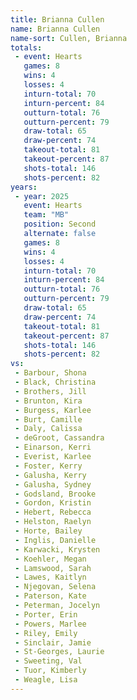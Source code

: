 ```yaml
---
title: Brianna Cullen
name: Brianna Cullen
name-sort: Cullen, Brianna
totals:
 - event: Hearts
   games: 8
   wins: 4
   losses: 4
   inturn-total: 70
   inturn-percent: 84
   outturn-total: 76
   outturn-percent: 79
   draw-total: 65
   draw-percent: 74
   takeout-total: 81
   takeout-percent: 87
   shots-total: 146
   shots-percent: 82
years:
 - year: 2025
   event: Hearts
   team: "MB"
   position: Second
   alternate: false
   games: 8
   wins: 4
   losses: 4
   inturn-total: 70
   inturn-percent: 84
   outturn-total: 76
   outturn-percent: 79
   draw-total: 65
   draw-percent: 74
   takeout-total: 81
   takeout-percent: 87
   shots-total: 146
   shots-percent: 82
vs:
 - Barbour, Shona
 - Black, Christina
 - Brothers, Jill
 - Brunton, Kira
 - Burgess, Karlee
 - Burt, Camille
 - Daly, Calissa
 - deGroot, Cassandra
 - Einarson, Kerri
 - Everist, Karlee
 - Foster, Kerry
 - Galusha, Kerry
 - Galusha, Sydney
 - Godsland, Brooke
 - Gordon, Kristin
 - Hebert, Rebecca
 - Helston, Raelyn
 - Horte, Bailey
 - Inglis, Danielle
 - Karwacki, Krysten
 - Koehler, Megan
 - Lamswood, Sarah
 - Lawes, Kaitlyn
 - Njegovan, Selena
 - Paterson, Kate
 - Peterman, Jocelyn
 - Porter, Erin
 - Powers, Marlee
 - Riley, Emily
 - Sinclair, Jamie
 - St-Georges, Laurie
 - Sweeting, Val
 - Tuor, Kimberly
 - Weagle, Lisa
---
```


